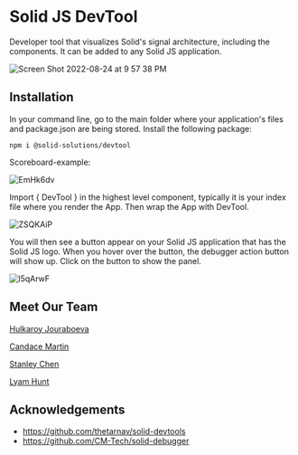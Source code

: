 # Solid JS DevTool
 Developer tool that visualizes Solid's signal architecture, including the components. It can be added to any Solid JS application.
 
 ![Screen Shot 2022-08-24 at 9 57 38 PM](https://user-images.githubusercontent.com/86940809/186578516-e514f4ab-e215-4ab7-842b-03bea696d2ca.png)

## Installation
In your command line, go to the main folder where your application's files and package.json are being stored.
Install the following package:

    npm i @solid-solutions/devtool
    
    
Scoreboard-example:
    
    
![EmHk6dv](https://user-images.githubusercontent.com/86940809/186541392-6cbab926-5dbb-47e3-8c8e-ba23d98eb961.gif)


Import { DevTool } in the highest level component, typically it is your index file where you render the App. Then wrap the App with DevTool.


![ZSQKAiP](https://user-images.githubusercontent.com/86940809/186546044-36cf2088-5d86-40b6-a918-ac716f1640f6.gif)


You will then see a button appear on your Solid JS application that has the Solid JS logo. When you hover over the button, the debugger action button will show up. Click on the button to show the panel.

![l5qArwF](https://user-images.githubusercontent.com/86940809/186559623-c55c0f71-c74f-42e8-a71e-0633fa630080.gif)



## Meet Our Team

[Hulkaroy Jouraboeva](https://www.linkedin.com/in/hulkaroy-jouraboeva/)

[Candace Martin](https://www.linkedin.com/in/candace-e-martin/)  

[Stanley Chen](https://www.linkedin.com/in/stanwchen/)

[Lyam Hunt](https://www.linkedin.com/in/lyam-hunt-b87ba4112/)


## Acknowledgements

* https://github.com/thetarnav/solid-devtools
* https://github.com/CM-Tech/solid-debugger



